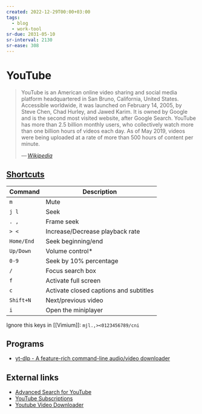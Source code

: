 ```yaml
---
created: 2022-12-29T00:00+03:00
tags:
  - blog
  - work-tool
sr-due: 2031-05-10
sr-interval: 2130
sr-ease: 308
---
```


# YouTube

> YouTube is an American online video sharing and social media platform headquartered in San Bruno, California, United States. Accessible worldwide, it was launched on February 14, 2005, by Steve Chen, Chad Hurley, and Jawed Karim. It is owned by Google and is the second most visited website, after Google Search. YouTube has more than 2.5 billion monthly users, who collectively watch more than one billion hours of videos each day. As of May 2019, videos were being uploaded at a rate of more than 500 hours of content per minute.
>
> — <cite>[Wikipedia](https://en.wikipedia.org/wiki/YouTube)</cite>

## [Shortcuts](https://support.google.com/youtube/answer/7631406)

| Command    | Description                            |
| ---------- | -------------------------------------- |
| `m`        | Mute                                   |
| `j l`      | Seek                                   |
| `. ,`      | Frame seek                             |
| `> <`      | Increase/Decrease playback rate        |
| `Home/End` | Seek beginning/end                     |
| `Up/Down`  | Volume control*                        |
| `0-9`      | Seek by 10% percentage                 |
| `/`        | Focus search box                       |
| `f`        | Activate full screen                   |
| `c`        | Activate closed captions and subtitles |
| `Shift+N`  | Next/previous video                    |
| `i`        | Open the miniplayer                    |

Ignore this keys in [[Vimium]]: `mjl.,><0123456789/cni`

## Programs

- [yt-dlp - A feature-rich command-line audio/video downloader](https://github.com/yt-dlp/yt-dlp)

## External links

- [Advanced Search for YouTube](https://playlists.at/youtube/search/)
- [YouTube Subscriptions](https://www.youtube.com/feed/subscriptions)
- [Youtube Video Downloader](https://yt5s.biz/ru/)

